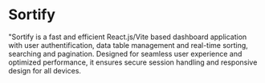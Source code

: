 # Sortify
"Sortify is a fast and efficient React.js/Vite based dashboard application with user authentification, data table management and  real-time sorting, searching and pagination. Designed for seamless user experience and optimized performance, it ensures secure session handling and responsive design for all devices.
